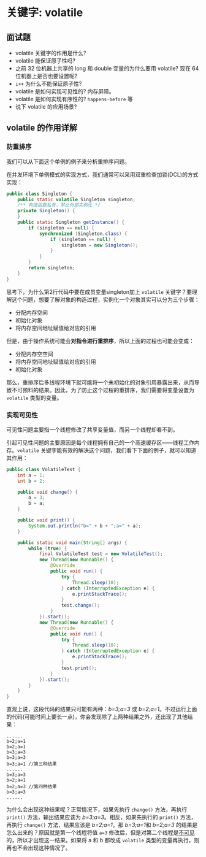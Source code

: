 # 关键字: volatile

## 面试题

- volatile 关键字的作用是什么?
- volatile 能保证原子性吗?
- 之前 32 位机器上共享的 long 和 double 变量的为什么要用 volatile? 现在 64 位机器上是否也要设置呢?
- `i++` 为什么不能保证原子性?
- volatile 是如何实现可见性的?  内存屏障。
- volatile 是如何实现有序性的?  `happens-before` 等
- 说下 volatile 的应用场景?



## volatile 的作用详解

### 防重排序

我们可以从下面这个单例的例子来分析重排序问题。

在并发环境下单例模式的实现方式，我们通常可以采用双重检查加锁(DCL)的方式实现：

```java
public class Singleton {
    public static volatile Singleton singleton;
    /** 构造函数私有，禁止外部实例化 */
    private Singleton() {
    }
    public static Singleton getInstance() {
        if (singleton == null) {
            synchronized (Singleton.class) {
                if (singleton == null) {
                    singleton = new Singleton();
                }
            }
        }
        return singleton;
    }
}
```

思考下，为什么第2行代码中要在成员变量singleton加上 `volatile` 关键字？要理解这个问题，想要了解对象的构造过程，实例化一个对象其实可以分为三个步骤：

- 分配内存空间
- 初始化对象
- 将内存空间地址赋值给对应的引用

但是，由于操作系统可能会**对指令进行重排序**，所以上面的过程也可能会变成：

- 分配内存空空间
- 将内存空间地址赋值给对应的引用
- 初始化对象

那么，重排序后多线程环境下就可能将一个未初始化的对象引用暴露出来，从而导致不可预料的结果。因此，为了防止这个过程的重排序，我们需要将变量设置为 `volatile` 类型的变量。



### 实现可见性

可见性问题主要指一个线程修改了共享变量值，而另一个线程却看不到。

引起可见性问题的主要原因是每个线程拥有自己的一个高速缓存区——线程工作内存。`volatile` 关键字能有效的解决这个问题，我们看下下面的例子，就可以知道其作用：

```java
public class VolatileTest {
    int a = 1;
    int b = 2;

    public void change() {
        a = 3;
        b = a;
    }

    public void print() {
        System.out.println("b=" + b + ";a=" + a);
    }

    public static void main(String[] args) {
        while (true) {
            final VolatileTest test = new VolatileTest();
            new Thread(new Runnable() {
                @Override
                public void run() {
                    try {
                        Thread.sleep(10);
                    } catch (InterruptedException e) {
                        e.printStackTrace();
                    }
                    test.change();
                }
            }).start();
            new Thread(new Runnable() {
                @Override
                public void run() {
                    try {
                        Thread.sleep(10);
                    } catch (InterruptedException e) {
                        e.printStackTrace();
                    }
                    test.print();
                }
            }).start();
        }
    }
}
```

直观上说，这段代码的结果只可能有两种：*b=3;a=3* 或 *b=2;a=1*。不过运行上面的代码(可能时间上要长一点)，你会发现除了上两种结果之外，还出现了其他结果：

```
...... 
b=2;a=1
b=2;a=1
b=3;a=3
b=3;a=3
b=3;a=1 //第三种结果
...... 
b=3;a=3
b=2;a=1
b=2;a=3 //第四种结果
b=3;a=3
......
```

为什么会出现这种结果呢？正常情况下，如果先执行 `change()` 方法，再执行 `print()` 方法，输出结果应该为 *b=3;a=3*。相反，如果先执行的 `print()` 方法，再执行 `change()` 方法，结果应该是 *b=2;a=1*。那 *b=3;a=1*和 *b=2;a=3* 的结果是怎么出来的？原因就是第一个线程将值 `a=3` 修改后，但是对第二个线程是<u>不可见</u>的，所以才出现这一结果。如果将 a 和 b 都改成 `volatile` 类型的变量再执行，则再也不会出现这种情况了。


